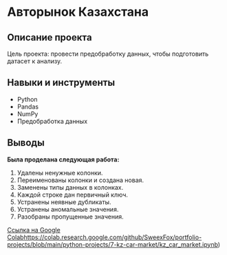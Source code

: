 # Авторынок Казахстана

## Описание проекта
Цель проекта: провести предобработку данных, чтобы подготовить датасет к анализу.


## Навыки и инструменты
* Python
* Pandas
* NumPy
* Предобработка данных


## Выводы
**Была проделана следующая работа:**
1. Удалены ненужные колонки.
2. Переименованы колонки и создана новая.
3. Заменены типы данных в колонках.
4. Каждой строке дан первичный ключ.
5. Устранены неявные дубликаты.
6. Устранены аномальные значения.
7. Разобраны пропущенные значения.

[Ссылка на Google Colab](https://colab.research.google.com/github/SweexFox/portfolio-projects/blob/main/python-projects/7-kz-car-market/kz_car_market.ipynb)https://colab.research.google.com/github/SweexFox/portfolio-projects/blob/main/python-projects/7-kz-car-market/kz_car_market.ipynb)
